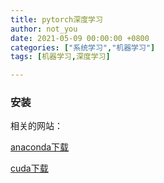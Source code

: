 ```yaml
---
title: pytorch深度学习
author: not_you
date: 2021-05-09 00:00:00 +0800
categories: ["系统学习","机器学习"]
tags: [机器学习,深度学习]

---
```


### 安装

相关的网站：

[anaconda下载](https://www.anaconda.com/products/individual)

[cuda下载](https://developer.nvidia.com/zh-cn/cuda-downloads?target_os=Windows&target_arch=x86_64&target_version=10&target_type=exelocal)